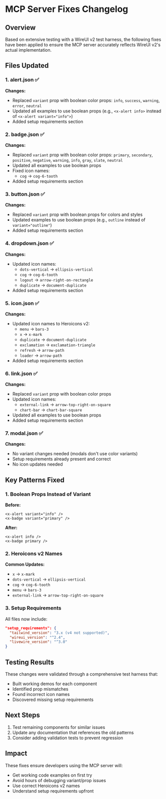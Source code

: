 # MCP Server Fixes Changelog

## Overview
Based on extensive testing with a WireUI v2 test harness, the following fixes have been applied to ensure the MCP server accurately reflects WireUI v2's actual implementation.

## Files Updated

### 1. alert.json ✅
**Changes:**
- Replaced `variant` prop with boolean color props: `info`, `success`, `warning`, `error`, `neutral`
- Updated all examples to use boolean props (e.g., `<x-alert info>` instead of `<x-alert variant="info">`)
- Added setup requirements section

### 2. badge.json ✅
**Changes:**
- Replaced `variant` prop with boolean color props: `primary`, `secondary`, `positive`, `negative`, `warning`, `info`, `gray`, `slate`, `neutral`
- Updated all examples to use boolean props
- Fixed icon names:
  - `cog` → `cog-6-tooth`
- Added setup requirements section

### 3. button.json ✅
**Changes:**
- Replaced `variant` prop with boolean props for colors and styles
- Updated examples to use boolean props (e.g., `outline` instead of `variant="outline"`)
- Added setup requirements section

### 4. dropdown.json ✅
**Changes:**
- Updated icon names:
  - `dots-vertical` → `ellipsis-vertical`
  - `cog` → `cog-6-tooth`
  - `logout` → `arrow-right-on-rectangle`
  - `duplicate` → `document-duplicate`
- Added setup requirements section

### 5. icon.json ✅
**Changes:**
- Updated icon names to Heroicons v2:
  - `menu` → `bars-3`
  - `x` → `x-mark`
  - `duplicate` → `document-duplicate`
  - `exclamation` → `exclamation-triangle`
  - `refresh` → `arrow-path`
  - `loader` → `arrow-path`
- Added setup requirements section

### 6. link.json ✅
**Changes:**
- Replaced `variant` prop with boolean color props
- Updated icon names:
  - `external-link` → `arrow-top-right-on-square`
  - `chart-bar` → `chart-bar-square`
- Updated all examples to use boolean props
- Added setup requirements section

### 7. modal.json ✅
**Changes:**
- No variant changes needed (modals don't use color variants)
- Setup requirements already present and correct
- No icon updates needed

## Key Patterns Fixed

### 1. Boolean Props Instead of Variant
**Before:**
```blade
<x-alert variant="info" />
<x-badge variant="primary" />
```

**After:**
```blade
<x-alert info />
<x-badge primary />
```

### 2. Heroicons v2 Names
**Common Updates:**
- `x` → `x-mark`
- `dots-vertical` → `ellipsis-vertical`
- `cog` → `cog-6-tooth`
- `menu` → `bars-3`
- `external-link` → `arrow-top-right-on-square`

### 3. Setup Requirements
All files now include:
```json
"setup_requirements": {
  "tailwind_version": "3.x (v4 not supported)",
  "wireui_version": "^2.4",
  "livewire_version": "^3.0"
}
```

## Testing Results
These changes were validated through a comprehensive test harness that:
- Built working demos for each component
- Identified prop mismatches
- Found incorrect icon names
- Discovered missing setup requirements

## Next Steps
1. Test remaining components for similar issues
2. Update any documentation that references the old patterns
3. Consider adding validation tests to prevent regression

## Impact
These fixes ensure developers using the MCP server will:
- Get working code examples on first try
- Avoid hours of debugging variant/prop issues
- Use correct Heroicons v2 names
- Understand setup requirements upfront